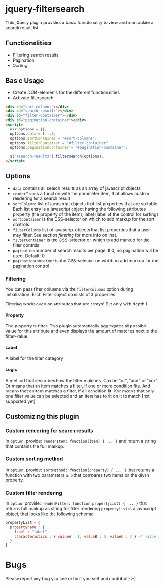 # jquery-filtersearch

This jQuery plugin provides a basic functionality to view and manipulate a search result list.

## Functionalities

- Filtering search results
- Pagination
- Sorting

## Basic Usage

- Create DOM-elements for the different functionalities
- Activate filtersearch

```html
<div id="sort-columns"></div>
<div id="search-results"></div>
<div id="filter-container"></div>
<div id="pagination-container"></div>
<script>
  var options = {};
  options.data = [...];
  options.sortContainer = "#sort-columns";
  options.filterContainer = "#filter-container";
  options.paginationContainer = "#pagination-container";
  
  $("#search-results").filtersearch(options);
</script>
```

## Options
- `data` contains all search results as an array of javascript objects
- `renderItem` is a function with the parameter item, that allows custom rendering for a search result
- `sortColumns` list of javascript objects that list properties that are sortable. Each list entry is a javascript object having the following attributes: property (the property of the item), label (label of the control for sorting)
- `sortContainer` is the CSS-selector on which to add markup for the sort controls
- `filterColumns` list of javascript objects that list properties that a user may filter. See section *filtering* for more info on that.
- `filterContainer` is the CSS-selector on which to add markup for the filter controls
- `pagination` number of search results per page. If 0, no pagination will be used. Default: 0
- `paginationContainer` is the CSS-selector on which to add markup for the pagination control


### Filtering
You can pass filter columns via the `filterColumns` option during initialization.
Each Filter object consists of 3 properties:

Filtering works even on attributes that are arrays! But only with depth 1.

#### Property
The property to filter. This plugin automatically aggregates all possible value for this attribute and even displays the amount of matches next to the filter-value.

#### Label
A label for the filter category

#### Logic
A method that describes how the filter matches. Can be "or", "and" or "xor".
Or means that an item matches a filter, if one or more condition fits.
And means that an item matches a filter, if all condition fit.
Xor means that only one filter value can be selected and an item has to fit on it to match [not supported yet].

## Customizing this plugin

### Custom rendering for search results
In `option`, provide: `renderItem: function(item) { ... }` and return a string that contains the full markup.

### Custom sorting method
In `option`, provide: `sortMethod: function(property) { ... }` that returns a function with two parameters `a`, `b` that compares two items on the given property.

### Custom filter rendering
In `option` provide: `renderFilter: function(propertyList) { ... }` that returns full markup as string for filter rendering
`propertyList` is a javascript object, that looks like the following schema:

```javascript
propertyList = {
  propertyname : { 
    label : "label", 
    characteristics : { valueA : 1, valueB : 5, valueC : 3 } /* value is the number of matches */
  }
}
```

# Bugs
Please report any bug you see or fix it yourself and contribute :-)
